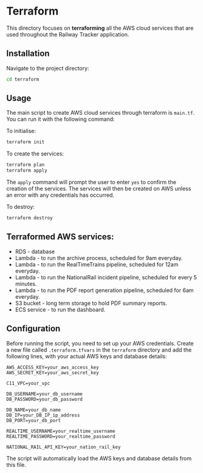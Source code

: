 # Terraform

This directory focuses on **terraforming** all the AWS cloud services that are used throughout the Railway Tracker application.


## Installation

Navigate to the project directory:

```bash
cd terraform
```

## Usage

The main script to create AWS cloud services through terraform is `main.tf`. You can run it with the following command:

To initialise: 
```bash
terraform init 
```

To create the services:
```bash
terraform plan
terraform apply 
```
The ```apply``` command will prompt the user to enter ```yes``` to confirm the creation of the services. The services will then be created on AWS unless an error with any credentials has occurred. 

To destroy:
```bash
terraform destroy
```

## Terraformed AWS services:
* RDS - database
* Lambda - to run the archive process, scheduled for 9am everyday.
* Lambda - to run the RealTimeTrains pipeline, scheduled for 12am everyday.
* Lambda - to run the NationalRail incident pipeline, scheduled for every 5 minutes.
* Lambda - to run the PDF report generation pipeline, scheduled for 6am everyday.
* S3 bucket - long term storage to hold PDF summary reports.
* ECS service - to run the dashboard.


## Configuration
Before running the script, you need to set up your AWS credentials. Create a new file called `.terraform.tfvars` in the `terraform` directory and add the following lines, with your actual AWS keys and database details:

```text
AWS_ACCESS_KEY=your_aws_access_key
AWS_SECRET_KEY=your_aws_secret_key

C11_VPC=your_vpc

DB_USERNAME=your_db_username
DB_PASSWORD=your_db_password

DB_NAME=your_db_name
DB_IP=your_DB_IP_ip_address
DB_PORT=your_db_port

REALTIME_USERNAME=your_realtime_username
REALTIME_PASSWORD=your_realtime_password

NATIONAL_RAIL_API_KEY=your_nation_rail_key
```


The script will automatically load the AWS keys and database details from this file.